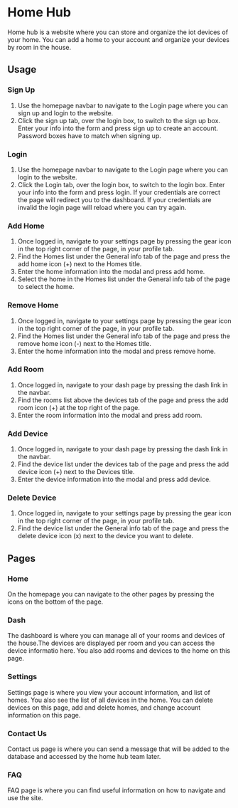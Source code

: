 # Home Hub

Home hub is a website where you can store and organize the iot devices of your home. You can add a home to your account and organize your devices by room in the house.

## Usage

### Sign Up

1. Use the homepage navbar to navigate to the Login page where you can sign up and login to the website. 
2. Click the sign up tab, over the login box, to switch to the sign up box. Enter your info into the form and press sign up to create an account. Password boxes have to match when signing up.

### Login

1. Use the homepage navbar to navigate to the Login page where you can login to the website. 
2. Click the Login tab, over the login box, to switch to the login  box. Enter your info into the form and press login. If your credentials are correct the page will redirect you to the dashboard.
If your credentials are invalid the login page will reload where you can try again.

### Add Home

1. Once logged in, navigate to your settings page by pressing the gear icon in the top right corner of the page, in your profile tab.
2. Find the Homes list under the General info tab of the page and press the add home icon (+) next to the Homes title.
3. Enter the home information into the modal and press add home.
4. Select the home in the Homes list under the General info tab of the page to select the home.

### Remove Home

1. Once logged in, navigate to your settings page by pressing the gear icon in the top right corner of the page, in your profile tab.
2. Find the Homes list under the General info tab of the page and press the remove home icon (-) next to the Homes title.
3. Enter the home information into the modal and press remove home.

### Add Room

1. Once logged in, navigate to your dash page by pressing the dash link in the navbar.
2. Find the rooms list above the devices tab of the page and press the add room icon (+) at the top right of the page.
3. Enter the room information into the modal and press add room.

### Add Device

1. Once logged in, navigate to your dash page by pressing the dash link in the navbar.
2. Find the device list under the devices tab of the page and press the add device icon (+) next to the Devices title.
3. Enter the device information into the modal and press add device.

### Delete Device

1. Once logged in, navigate to your settings page by pressing the gear icon in the top right corner of the page, in your profile tab.
2. Find the device list under the General info tab of the page and press the delete device icon (x) next to the device you want to delete.

## Pages
### Home
On the homepage you can navigate to the other pages by pressing the icons on the bottom of the page.
### Dash
The dashboard is where you can manage all of your rooms and devices of the house.The devices are displayed per room and you can access the device informatio here. You also add rooms and devices to the home on this page.
### Settings
Settings page is where you view your account information, and list of homes. You also see the list of all devices in the home. You can delete devices on this page, add and delete homes, and change account information on this page.
### Contact Us
Contact us page is where you can send a message that will be added to the database and accessed by the home hub team later.
### FAQ
FAQ page is where you can find useful information on how to navigate and use the site.
